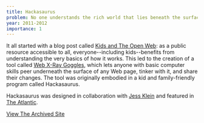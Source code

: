 ```yaml
---
title: Hackasaurus
problem: No one understands the rich world that lies beneath the surface of every Web page.
year: 2011-2012
importance: 1
---
```


It all started with a blog post called [Kids and The Open Web][]: as a 
public resource accessible to all, everyone--including kids--benefits from
understanding the very basics of how it works. This led to the creation
of a tool called [Web X-Ray Goggles][], which lets anyone with basic computer
skills peer underneath the surface of any Web page, tinker with it, 
and share their changes. The tool was originally embodied in a kid
and family-friendly program called Hackasaurus.

Hackasaurus was designed in collaboration with [Jess Klein][] and featured
in [The Atlantic][].

<a class="button button-primary" href="http://hackasaurus.toolness.org/">View The Archived Site</a>

[Kids and The Open Web]: http://www.toolness.com/wp/2009/09/kids-and-the-open-web/
[Web X-Ray Goggles]: http://goggles.webmaker.org/
[Jess Klein]: http://jessicaklein.com/
[The Atlantic]: http://www.theatlantic.com/technology/archive/2012/01/hackasaurus-x-ray-goggles-for-the-web/250865/
